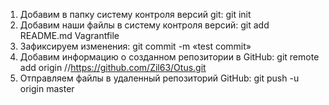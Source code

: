 1) Добавим в папку систему контроля версий git: git init
2) Добавим наши файлы в систему контроля версий: git add README.md Vagrantfile
3) Зафиксируем изменения: git commit -m «test commit»
4) Добавим информацию о созданном репозитории в GitHub: git remote add origin //https://github.com/Zil63/Otus.git
5) Отправляем файлы в удаленный репозиторий GitHub: git push -u origin master
